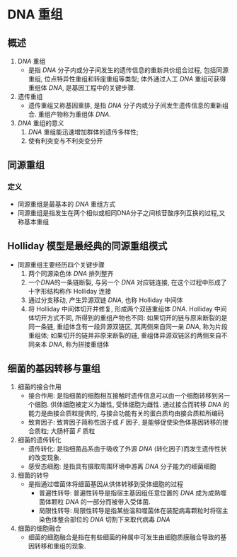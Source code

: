 # DNA 重组

## 概述

1. D$NA$ 重组
   + 是指 $DNA$ 分子内或分子间发生的遗传信息的重新共价组合过程, 包括同源重组, 位点特异性重组和转座重组等类型; 体外通过人工 $DNA$ 重组可获得重组体 $DNA$, 是基因工程中的关键步骤.
2. 遗传重组
   + 遗传重组又称基因重排, 是指 $DNA$ 分子内或分子间发生遗传信息的重新组合. 重组产物称为重组体 $DNA$.
3. $DNA$ 重组的意义
   1. $DNA$ 重组能迅速增加群体的遗传多样性;
   2. 使有利突变与不利突变分开

## 同源重组
### 定义

+ 同源重组是最基本的 $DNA$ 重组方式
+ 同源重组是指发生在两个相似或相同DNA分子之间核苷酸序列互换的过程,又称基本重组

## Holliday 模型是最经典的同源重组模式

+ 同源重组主要经历四个关键步骤
  1. 两个同源染色体 $DNA$ 排列整齐
  2. 一个$DNA$的一条链断裂, 与另一个 $DNA$ 对应链连接, 在这个过程中形成了十字形结构称作 Holliday 连接
  3. 通过分支移动, 产生异源双链 $DNA$, 也称 Holliday 中间体
  4. 将 Holliday 中间体切开并修复, 形成两个双链重组体 $DNA$. Holliday 中间体切开方式不同, 所得到的重组产物也不同: 如果切开的链与原来断裂的是同一条链, 重组体含有一段异源双链区, 其两侧来自同一亲 $DNA$, 称为片段重组体; 如果切开的链并非原来断裂的链, 重组体异源双链区的两侧来自不同亲本 $DNA$, 称为拼接重组体

## 细菌的基因转移与重组

1. 细菌的接合作用
   + 接合作用: 是指细菌的细胞相互接触时遗传信息可以由一个细胞转移到另一个细胞. 供体细胞被定义为雄性, 受体细胞为雌性. 通过接合而转移 $DNA$ 的能力是由接合质粒提供的, 与接合功能有关的蛋白质均由接合质粒所编码
   + 致育因子: 致育因子简称性因子或 $F$ 因子, 是能够促使染色体基因转移的接合质粒; 大肠杆菌 $F$ 质粒
2. 细菌的遗传转化
   + 遗传转化: 是指细菌品系由于吸收了外源 $DNA$ (转化因子)而发生遗传性状的改变现象.
   + 感受态细胞: 是指具有摄取周围环境中游离 $DNA$ 分子能力的细菌细胞
3. 细菌的转导
   + 是指通过噬菌体将细菌基因从供体转移到受体细胞的过程
     + 普遍性转导: 普遍性转导是指宿主基因组任意位置的 $DNA$ 成为成熟噬菌体颗粒 $DNA$ 的一部分而被带入受体菌.
     + 局限性转导: 局限性转导是指某些温和噬菌体在装配病毒颗粒时将宿主染色体整合部位的 $DNA$ 切割下来取代病毒 $DNA$
4. 细菌的细胞融合
   + 细菌的细胞融合是指在有些细菌的种属中可发生由细胞质膜融合导致的基因转移和重组的现象.